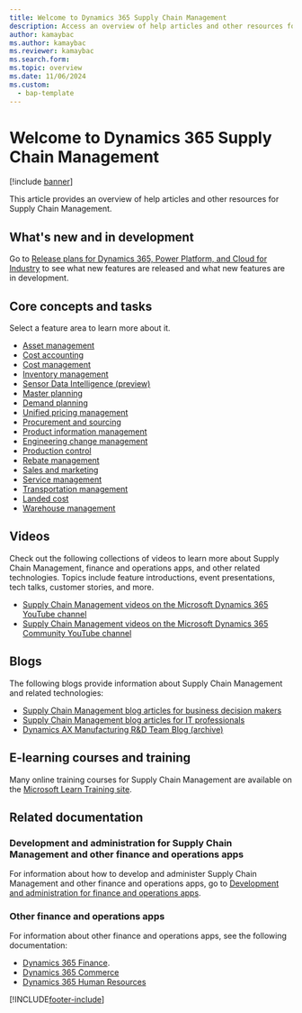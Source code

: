 ```yaml
---
title: Welcome to Dynamics 365 Supply Chain Management
description: Access an overview of help articles and other resources for Dynamics 365 Supply Chain Management with an outline on core concepts and tasks.   
author: kamaybac
ms.author: kamaybac
ms.reviewer: kamaybac
ms.search.form:
ms.topic: overview
ms.date: 11/06/2024
ms.custom: 
  - bap-template
---
```


# Welcome to Dynamics 365 Supply Chain Management

[!include [banner](includes/banner.md)]

This article provides an overview of help articles and other resources for Supply Chain Management.

## What's new and in development

Go to [Release plans for Dynamics 365, Power Platform, and Cloud for Industry](/dynamics365/release-plans/) to see what new features are released and what new features are in development.

## Core concepts and tasks

Select a feature area to learn more about it.

- [Asset management](asset-management/index.md)
- [Cost accounting](../finance/cost-accounting/cost-accounting-home-page.md)
- [Cost management](cost-management/cost-management-home-page.md)  
- [Inventory management](inventory/inventory-home-page.md)
- [Sensor Data Intelligence (preview)](sensor-data-intelligence/sdi-home-page.md)
- [Master planning](master-planning/master-planning-home-page.md)
- [Demand planning](demand-planning/demand-planning-home-page.md)
- [Unified pricing management](unified-pricing-management/upm-pricing-management-overview.md)
- [Procurement and sourcing](procurement/procurement-sourcing-overview.md)
- [Product information management](pim/product-information.md)
- [Engineering change management](engineering-change-management/product-engineering-overview.md)
- [Production control](production-control/production-process-overview.md)
- [Rebate management](rebate-management/rebate-management-overview.md)
- [Sales and marketing](sales-marketing/overview-sales-marketing.md)
- [Service management](service-management/service-management-home-page.md)
- [Transportation management](transportation/transportation-management-overview.md)
- [Landed cost](landed-cost/landed-cost-overview.md)
- [Warehouse management](warehousing/warehouse-configuration.md)

## Videos

Check out the following collections of videos to learn more about Supply Chain Management, finance and operations apps, and other related technologies. Topics include feature introductions, event presentations, tech talks, customer stories, and more.

- [Supply Chain Management videos on the Microsoft Dynamics 365 YouTube channel](https://www.youtube.com/@MicrosoftDynamics365/search?query=SCM)
- [Supply Chain Management videos on the Microsoft Dynamics 365 Community YouTube channel](https://www.youtube.com/@MSD365Community/search?query=SCM)

## Blogs

The following blogs provide information about Supply Chain Management and related technologies:

- [Supply Chain Management blog articles for business decision makers](https://www.microsoft.com/dynamics-365/blog/business-leader/product/dynamics-365-supply-chain-management/)
- [Supply Chain Management blog articles for IT professionals](https://www.microsoft.com/dynamics-365/blog/it-professional/product/dynamics-365-supply-chain-management/)
- [Dynamics AX Manufacturing R&D Team Blog (archive)](/archive/blogs/axmfg/)

## E-learning courses and training

Many online training courses for Supply Chain Management are available on the [Microsoft Learn Training site](/training/browse/?expanded=dynamics-365&products=dynamics-scm&resource_type=learning%20path).

## Related documentation

### Development and administration for Supply Chain Management and other finance and operations apps

For information about how to develop and administer Supply Chain Management and other finance and operations apps, go to [Development and administration for finance and operations apps](../fin-ops-core/dev-itpro/index.md).

### Other finance and operations apps

For information about other finance and operations apps, see the following documentation:

- [Dynamics 365 Finance](../finance/finance-welcome.md).
- [Dynamics 365 Commerce](../commerce/welcome.md)
- [Dynamics 365 Human Resources](../human-resources/welcome.md)

[!INCLUDE[footer-include](../includes/footer-banner.md)]
